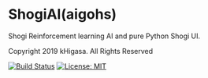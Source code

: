 # ShogiAI(aigohs)

Shogi Reinforcement learning AI and pure Python Shogi UI.

Copyright 2019 kHigasa. All Rights Reserved

[![Build Status](https://travis-ci.org/kHigasa/renux.svg?branch=master)](https://travis-ci.org/kHigasa/aigohs)
[![License: MIT](https://img.shields.io/badge/License-MIT-green.svg)](https://opensource.org/licenses/MIT)

